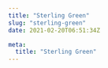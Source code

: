 ```yaml
---
title: "Sterling Green"
slug: "sterling-green"
date: 2021-02-20T06:51:34Z

meta:
  title: "Sterling Green"
---
```



